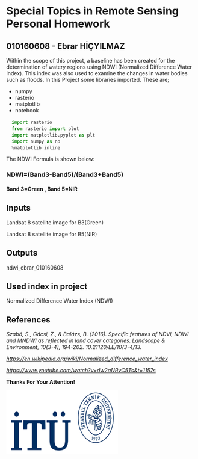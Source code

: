 # Special Topics in Remote Sensing Personal Homework
## 010160608 - Ebrar HİÇYILMAZ

Within the scope of this project, a baseline has been created for the determination of watery regions using NDWI (Normalized Difference Water Index). This index was also used to examine the changes in water bodies such as floods. In this Project some libraries imported. These are;
- numpy
- rasterio
- matplotlib
- notebook

```python 
  import rasterio
  from rasterio import plot
  import matplotlib.pyplot as plt
  import numpy as np
  %matplotlib inline
```

The NDWI Formula is shown below:

### NDWI=(Band3-Band5)/(Band3+Band5)

#### Band 3=Green , Band 5=NIR

## Inputs
Landsat 8 satellite image for B3(Green)

Landsat 8 satellite image for B5(NIR)

## Outputs
ndwi_ebrar_010160608

## Used index in project
Normalized Difference Water Index (NDWI)

## References
_Szabó, S., Gácsi, Z., & Balázs, B. (2016). Specific features of NDVI, NDWI and MNDWI as reflected in land cover categories. Landscape & Environment, 10(3-4), 194-202. 10.21120/LE/10/3-4/13._ 

_https://en.wikipedia.org/wiki/Normalized_difference_water_index_

_https://www.youtube.com/watch?v=dw2aNRvC5Ts&t=1157s_ 

__Thanks For Your Attention!__


![ITU_LOGO](itu-logo.png)
